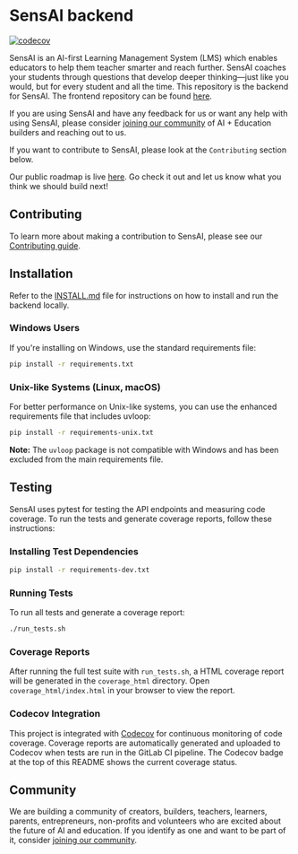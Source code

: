 # SensAI backend

[![codecov](https://codecov.io/gl/hvacademy/sensai-ai/branch/main/graph/badge.svg)](https://codecov.io/gl/hvacademy/sensai-ai)

SensAI is an AI-first Learning Management System (LMS) which enables educators to help them teacher smarter and reach further. SensAI coaches your students through questions that develop deeper thinking—just like you would, but for every student and all the time. This repository is the backend for SensAI. The frontend repository can be found [here](https://gitlab.com/hvacademy/sensai-frontend).

If you are using SensAI and have any feedback for us or want any help with using SensAI, please consider [joining our community](https://chat.whatsapp.com/LmiulDbWpcXIgqNK6fZyxe) of AI + Education builders and reaching out to us.

If you want to contribute to SensAI, please look at the `Contributing` section below.

<!-- 
To get started with using SensAI, please refer to our [Documentation](https://docs.sensai.hyperverge.org) which explains all the key features of SensAI along with demo videos and a step-by-step guide for common use cases. -->

Our public roadmap is live [here](https://hyperverge.notion.site/fa1dd0cef7194fa9bf95c28820dca57f?v=ec52c6a716e94df180dcc8ced3d87610). Go check it out and let us know what you think we should build next!

## Contributing
To learn more about making a contribution to SensAI, please see our [Contributing guide](./docs/CONTRIBUTING.md).

## Installation
Refer to the [INSTALL.md](./docs/INSTALL.md) file for instructions on how to install and run the backend locally.

### Windows Users
If you're installing on Windows, use the standard requirements file:
```bash
pip install -r requirements.txt
```

### Unix-like Systems (Linux, macOS)
For better performance on Unix-like systems, you can use the enhanced requirements file that includes uvloop:
```bash
pip install -r requirements-unix.txt
```

**Note:** The `uvloop` package is not compatible with Windows and has been excluded from the main requirements file.

## Testing
SensAI uses pytest for testing the API endpoints and measuring code coverage. To run the tests and generate coverage reports, follow these instructions:

### Installing Test Dependencies
```bash
pip install -r requirements-dev.txt
```

### Running Tests
To run all tests and generate a coverage report:
```bash
./run_tests.sh
```

### Coverage Reports
After running the full test suite with `run_tests.sh`, a HTML coverage report will be generated in the `coverage_html` directory. Open `coverage_html/index.html` in your browser to view the report.

### Codecov Integration
This project is integrated with [Codecov](https://codecov.io) for continuous monitoring of code coverage. Coverage reports are automatically generated and uploaded to Codecov when tests are run in the GitLab CI pipeline. The Codecov badge at the top of this README shows the current coverage status.

<!-- ## Deployment
Use the `Dockerfile` provided to build a docker image and deploy the image to whatever infra makes sense for you. We use an EC2 instance and you can refer to the `.gitlab-ci.yml` and `docker-compose.ai.demo.yml` files to understand how we do Continuous Deployment (CD). -->

## Community
We are building a community of creators, builders, teachers, learners, parents, entrepreneurs, non-profits and volunteers who are excited about the future of AI and education. If you identify as one and want to be part of it, consider [joining our community](https://chat.whatsapp.com/LmiulDbWpcXIgqNK6fZyxe).
